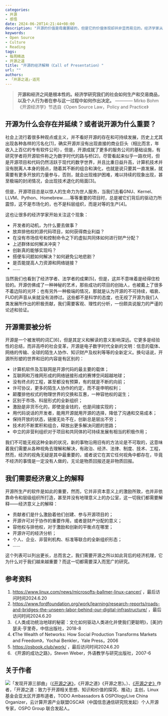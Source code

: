 ```yaml
---
categories:
- 开源
- 感悟
date: 2024-06-20T14:21:44+08:00
description: "开源的价值是毋庸置疑的，但是它的价值体现却并非显而易见的。经济学家从一开始就注意到了开源，但是都是抱着好奇的心思去进行反思和解读，至今尚无出现扎实的研究开源的可行之路，而往往将希望寄托于并不可靠的人性或道德上。但是历史又告诉我们，开源又具有鲜活的生命力，一系列的制度安排之后，是可以让整体增长的。"
keywords:
- Open Source
- Culture
- Reading
tags:
- 每周精选
- 开源之道
title: "开源的经济解释（Call of Presentation）"
url: ""
authors:
- 「开源之道」·适兕
---
```


> **开源和经济之间是根本性的。经济学研究我们的社会如何生产和交易商品，以及个人行为者在参与这一过程中如何作出决定。**
>       ———— Mirko Bohm 《开源经济学》节选自《Open Source Law，Policy and Practice》

## 开源为什么会存在并延续？或者说开源为什么重要？

社会上流行着很多种观点或主义，并不看好开源的存在和可持续发展，历史上尤其出现各种各样的污名化[1]，确实开源并没有出现直接的商业巨头（相比而言，年收入上百亿的专有软件公司），但是，开源成就了更多的服务公司的基础设施，有研究学者将开源软件称之为数字时代的路与桥[2]，尽管看起来似乎一路坎坷，但是开源项目和代码仍然活跃于现代的数字世界，并且比重日益升高，计算机技术并没有脱离人本身的弱点，随着其不断的组合和演化，也就是说只要其一直发展，就需要有更多开放的力量参与，否则，就会出现维护困难，难以持续的现象出现，甚至极端的封闭情况，会出现技术退化的局面[3]。

但是，开源项目总是以惊人的生命力为世人服务，当我们去看GNU、Kernel、LLVM、Python、Homebrew......等等重要的项目时，总是被它们背后的驱动力所震惊，这不是市场化的，也不是科层组织，而是对等的生产[4]。

这也让很多的经济学家开始关注这个现象：

* 开发者的动机，为什么要去做事？
* 放弃排他权的源代码项目，如何获得商业利益？
* 在没有市场信号和控制命令之下的虚拟共同体如何进行财产分配？
* 上述群体如何解决冲突？
* 创新真的能够实现吗？
* 搭便车问题如何解决？如何避免公地悲剧？
* 是否能提高人力资源和网络链接？
* ......

当然我们也看到了经济学者、法学者的成果[5]，但是，这并不意味着是经得住检验的。开源仿佛成了一种神秘的艺术，那些成功的项目的创始人，也被戴上了很多不着边际的光环；也有另外一种极端的情况，那就是认为开源的不可持续，唱衰、FUD的声音从来就没有消停过。这些都不是科学的态度，也无视了开源为我们人类发展所作出的积极贡献，我们需要客观、理性的分析，一份颇具说服力的严谨的论述和验证。

## 开源需要被分析

开源是一个被发明的词汇[6]，但是其定义和解读的意义影响深远。它更多是经验性的总结，而非高呼的社会变革，开源是电子数字时代全新的文明：信息的载体、网络的传输、全球的陌生人协作、知识财产及权利等等的全新定义。换句话说，开源所形塑的世界和旧的内容是有区别的：

* 计算机软件及互联网是开源代码的最主要的载体；
* 互联网和万维网形成的网络链接形成的赛博空间超越地球；
* 没有终点的工程，甚至都没有预算，有的就是不断的向前；
* 许可协议，更多的陌生人协作的约定，而不是申明权利；
* 颠覆排他权式的物理世界的交换和互惠，一种容他权的诞生；
* 区别于市场、科层形式的全新组织；
* 激励是非货币化的，即使是金钱的，也是间接实现的；
* 用代码说话的开发者，能用开源就用开源的选择，降低了沟通和交易成本；
* 保持开放的状态，链接无处不在，创新总是层出不穷；
* 技术的不断累积和组合，释放出更多解决问题的思路；
* 中立的非营利组织对于项目和共同体的可持续发展有相当的积极作用；

我们不可能无视这种全新的状况，新的事物沿用旧有的方法论是不可取的，这意味着我们需要从各种视角去理解和解决，有政治、经济、法律、制度、技术、工程，然而，经济的视角无疑是其中最重要的，或者说它在其它任何视角中都存在，毕竟不经济的事情是一定没有人做的，无论是物质回报还是非物质回报。

## 我们需要经济意义上的解释

开源所生产的软件是如此的重要，然而，它并非资本意义上的激励所致，也并非依靠命令和层级组织所打造，甚至并没有地理意义上的办公室，这一切我们都需要解释——经济意义上的解释：

* 贡献者们是什么激励着他们创建、参与开源项目的；
* 开源许可对于协作的重要作用，或者是财产分配的意义；
* 容他权与排他权，对于激励和创新的平衡点在哪里；
* 开源许可的经济分析；
* 个人、企业、非营利机构、标准等联合的全新组织形态；
* ......

这个列表可以列出更长，总而言之，我们需要开源之所以如此背后的经济机理，它为什么对于我们越来越重要？而这一切都需要深入而宽广的研究。


## 参考资料

1. https://www.linux.com/news/microsofts-ballmer-linux-cancer/ ，最后访问时间2024.6.20
2. https://www.fordfoundation.org/work/learning/research-reports/roads-and-bridges-the-unseen-labor-behind-our-digital-infrastructure/ ，最后访问时间2024.6.20
3. 《人类成功统治地球的秘密：文化如何驱动人类进化并使我们更聪明》，[美]约瑟夫·亨里奇，中信出版社，2018-8
4. 《The Wealth of Networks: How Social Production Transforms Markets and Freedom》，Yochai Benkler，Yale Press，2006
5. https://osbook.club/work/  ，最后访问时间2024.6.20
6. 《开源的成功之路》，Steven Weber，外语教学与研究出版社，2007-6

## 关于作者

![](/public/kuosi-face-of-os.png)「发现开源三部曲」（[《开源之迷》](posts/book-of-open-source/the-fascinating-of-open-source/)，《开源之道》《开源之思》。）、[《开源之史》](posts/history-of-open-source/summary/)作者，「开源之道：致力于开源相关思想、知识和价值的探究、推动」主创，Linux基金会亚太区开源布道者，TODO Ambassadors & OSPOlogyLive China Organizer，云计算开源产业联盟OSCAR（中国信息通信研究院发起）个人开源专家，OSPO Group 联合发起人。
